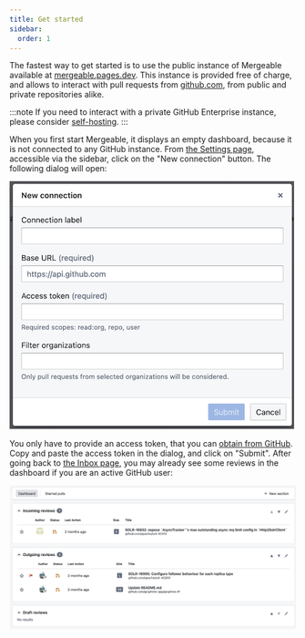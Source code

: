 ```yaml
---
title: Get started
sidebar:
  order: 1
---
```


The fastest way to get started is to use the public instance of Mergeable available at [mergeable.pages.dev](https://mergeable.pages.dev).
This instance is provided free of charge, and allows to interact with pull requests from [github.com](https://github.com), from public and private repositories alike.

:::note
If you need to interact with a private GitHub Enterprise instance, please consider [self-hosting](../self-host).
:::

When you first start Mergeable, it displays an empty dashboard, because it is not connected to any GitHub instance.
From [the Settings page](https://mergeable.pages.dev/settings), accessible via the sidebar, click on the "New connection" button.
The following dialog will open:

![New connection dialog](../../../assets/screenshots/new-connection.png)

You only have to provide an access token, that you can [obtain from GitHub](https://github.com/settings/tokens).
Copy and paste the access token in the dialog, and click on "Submit".
After going back to [the Inbox page](https://mergeable.pages.dev/inbox), you may already see some reviews in the dashboard if you are an active GitHub user:

![Inbox](../../../assets/screenshots/dashboard.png)